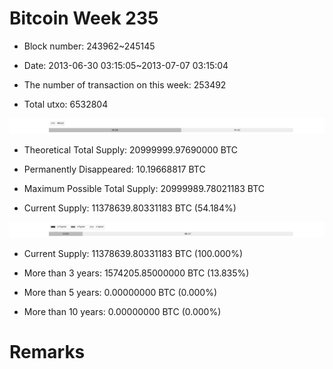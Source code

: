 # Bitcoin Week 235

- Block number: 243962~245145

- Date: 2013-06-30 03:15:05~2013-07-07 03:15:04

- The number of transaction on this week: 253492

- Total utxo: 6532804

![](../images/mined_week235.png)

- Theoretical Total Supply: 20999999.97690000 BTC

- Permanently Disappeared: 10.19668817 BTC

- Maximum Possible Total Supply: 20999989.78021183 BTC

- Current Supply: 11378639.80331183 BTC (54.184%)

![](../images/year_week235.png)


- Current Supply: 11378639.80331183 BTC (100.000%)

- More than 3 years: 1574205.85000000 BTC (13.835%)

- More than 5 years: 0.00000000 BTC (0.000%)

- More than 10 years: 0.00000000 BTC (0.000%)

# Remarks

